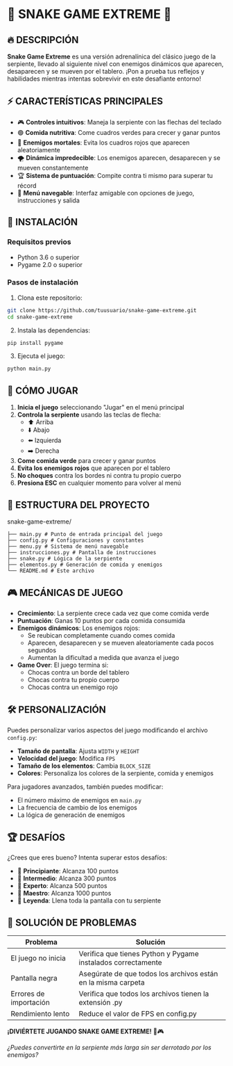 # 🐍 SNAKE GAME EXTREME 🐍

## 🔥 DESCRIPCIÓN

**Snake Game Extreme** es una versión adrenalínica del clásico juego de la serpiente, llevado al siguiente nivel con enemigos dinámicos que aparecen, desaparecen y se mueven por el tablero. ¡Pon a prueba tus reflejos y habilidades mientras intentas sobrevivir en este desafiante entorno!

## ⚡ CARACTERÍSTICAS PRINCIPALES

- 🎮 **Controles intuitivos**: Maneja la serpiente con las flechas del teclado
- 🟢 **Comida nutritiva**: Come cuadros verdes para crecer y ganar puntos
- 🔴 **Enemigos mortales**: Evita los cuadros rojos que aparecen aleatoriamente
- 🌪️ **Dinámica impredecible**: Los enemigos aparecen, desaparecen y se mueven constantemente
- 🏆 **Sistema de puntuación**: Compite contra ti mismo para superar tu récord
- 📱 **Menú navegable**: Interfaz amigable con opciones de juego, instrucciones y salida

## 🚀 INSTALACIÓN

### Requisitos previos
- Python 3.6 o superior
- Pygame 2.0 o superior

### Pasos de instalación

1. Clona este repositorio:
```bash
git clone https://github.com/tuusuario/snake-game-extreme.git
cd snake-game-extreme
```

2. Instala las dependencias:
```bash
pip install pygame
```

3. Ejecuta el juego:
```bash
python main.py
```

## 🎯 CÓMO JUGAR

1. **Inicia el juego** seleccionando "Jugar" en el menú principal
2. **Controla la serpiente** usando las teclas de flecha:
   - ⬆️ Arriba
   - ⬇️ Abajo
   - ⬅️ Izquierda
   - ➡️ Derecha
3. **Come comida verde** para crecer y ganar puntos
4. **Evita los enemigos rojos** que aparecen por el tablero
5. **No choques** contra los bordes ni contra tu propio cuerpo
6. **Presiona ESC** en cualquier momento para volver al menú

## 🧩 ESTRUCTURA DEL PROYECTO
snake-game-extreme/
```│
├── main.py # Punto de entrada principal del juego
├── config.py # Configuraciones y constantes
├── menu.py # Sistema de menú navegable
├── instrucciones.py # Pantalla de instrucciones
├── snake.py # Lógica de la serpiente
├── elementos.py # Generación de comida y enemigos
└── README.md # Este archivo
```

## 🎮 MECÁNICAS DE JUEGO

- **Crecimiento**: La serpiente crece cada vez que come comida verde
- **Puntuación**: Ganas 10 puntos por cada comida consumida
- **Enemigos dinámicos**: Los enemigos rojos:
  - Se reubican completamente cuando comes comida
  - Aparecen, desaparecen y se mueven aleatoriamente cada pocos segundos
  - Aumentan la dificultad a medida que avanza el juego
- **Game Over**: El juego termina si:
  - Chocas contra un borde del tablero
  - Chocas contra tu propio cuerpo
  - Chocas contra un enemigo rojo

## 🛠️ PERSONALIZACIÓN

Puedes personalizar varios aspectos del juego modificando el archivo `config.py`:

- **Tamaño de pantalla**: Ajusta `WIDTH` y `HEIGHT`
- **Velocidad del juego**: Modifica `FPS`
- **Tamaño de los elementos**: Cambia `BLOCK_SIZE`
- **Colores**: Personaliza los colores de la serpiente, comida y enemigos

Para jugadores avanzados, también puedes modificar:
- El número máximo de enemigos en `main.py`
- La frecuencia de cambio de los enemigos
- La lógica de generación de enemigos

## 🏆 DESAFÍOS

¿Crees que eres bueno? Intenta superar estos desafíos:

- 🥉 **Principiante**: Alcanza 100 puntos
- 🥈 **Intermedio**: Alcanza 300 puntos
- 🥇 **Experto**: Alcanza 500 puntos
- 🏅 **Maestro**: Alcanza 1000 puntos
- 👑 **Leyenda**: Llena toda la pantalla con tu serpiente

## 🔧 SOLUCIÓN DE PROBLEMAS

| Problema | Solución |
|----------|----------|
| El juego no inicia | Verifica que tienes Python y Pygame instalados correctamente |
| Pantalla negra | Asegúrate de que todos los archivos están en la misma carpeta |
| Errores de importación | Verifica que todos los archivos tienen la extensión .py |
| Rendimiento lento | Reduce el valor de FPS en config.py |


**¡DIVIÉRTETE JUGANDO SNAKE GAME EXTREME!** 🐍🎮

*¿Puedes convertirte en la serpiente más larga sin ser derrotado por los enemigos?*
